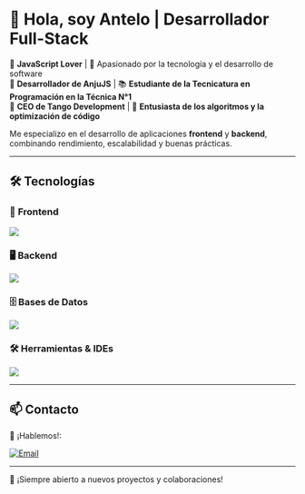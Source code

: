 # 👋 Hola, soy Antelo | Desarrollador Full-Stack  
💛 **JavaScript Lover** | 🚀 Apasionado por la tecnología y el desarrollo de software  
📌 **Desarrollador de AnjuJS** | 📚 **Estudiante de la Tecnicatura en Programación en la Técnica N°1**  
🏢 **CEO de Tango Development** | 🧠 **Entusiasta de los algoritmos y la optimización de código**  

Me especializo en el desarrollo de aplicaciones **frontend** y **backend**, combinando rendimiento, escalabilidad y buenas prácticas.  

---

## 🛠️ Tecnologías  

### 🎨 **Frontend**  
<p align="left">
  <a href="https://skillicons.dev">
    <img src="https://skillicons.dev/icons?i=react,tailwind,html,css,javascript,vite&perline=4" />
  </a>
</p>  

### 🖥️ **Backend**  
<p align="left">
  <a href="https://skillicons.dev">
    <img src="https://skillicons.dev/icons?i=nodejs,php,dotnet,cs,java,python,cpp&perline=4" />
  </a>
</p>  

### 🗄️ **Bases de Datos**  
<p align="left">
  <a href="https://skillicons.dev">
    <img src="https://skillicons.dev/icons?i=firebase,mysql&perline=2" />
  </a>
</p>  

### 🛠️ **Herramientas & IDEs**  
<p align="left">
  <a href="https://skillicons.dev">
    <img src="https://skillicons.dev/icons?i=visualstudio,vscode,git&perline=3" />
  </a>
</p>  

---

## 📫 Contacto  
📩 ¡Hablemos!:  

[![Email](https://img.shields.io/badge/Email-d14836?style=for-the-badge&logo=gmail&logoColor=white)](mailto:santi.ante@hotmail.com.ar)  

---

🚀 ¡Siempre abierto a nuevos proyectos y colaboraciones!
